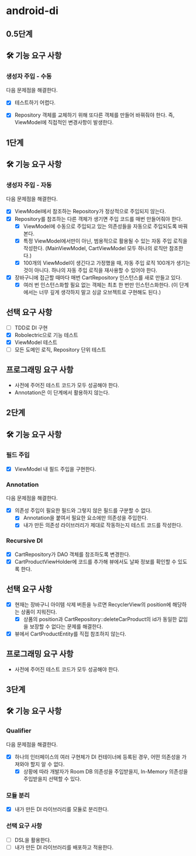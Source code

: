 # android-di

## 0.5단계
## 🛠️ 기능 요구 사항
### 생성자 주입 - 수동
다음 문제점을 해결한다.
- [x] 테스트하기 어렵다.
- [x] Repository 객체를 교체하기 위해 또다른 객체를 만들어 바꿔줘야 한다. 즉, ViewModel에 직접적인 변경사항이 발생한다.


## 1단계
## 🛠️ 기능 요구 사항
### 생성자 주입 - 자동
다음 문제점을 해결한다.
- [x] ViewModel에서 참조하는 Repository가 정상적으로 주입되지 않는다.
- [x] Repository를 참조하는 다른 객체가 생기면 주입 코드를 매번 만들어줘야 한다.
  - [x] ViewModel에 수동으로 주입되고 있는 의존성들을 자동으로 주입되도록 바꿔본다.
  - [x] 특정 ViewModel에서만이 아닌, 범용적으로 활용될 수 있는 자동 주입 로직을 작성한다. (MainViewModel, CartViewModel 모두 하나의 로직만 참조한다.)
  - [x] 100개의 ViewModel이 생긴다고 가정했을 때, 자동 주입 로직 100개가 생기는 것이 아니다. 하나의 자동 주입 로직을 재사용할 수 있어야 한다.
- [x] 장바구니에 접근할 때마다 매번 CartRepository 인스턴스를 새로 만들고 있다.
  - [x] 여러 번 인스턴스화할 필요 없는 객체는 최초 한 번만 인스턴스화한다. (이 단계에서는 너무 깊게 생각하지 말고 싱글 오브젝트로 구현해도 된다.)

## 선택 요구 사항
- [ ] TDD로 DI 구현
- [x] Robolectric으로 기능 테스트
- [x] ViewModel 테스트
- [ ] 모든 도메인 로직, Repository 단위 테스트

## 프로그래밍 요구 사항
- 사전에 주어진 테스트 코드가 모두 성공해야 한다.
- Annotation은 이 단계에서 활용하지 않는다.

## 2단계
## 🛠️ 기능 요구 사항
### 필드 주입
- [x] ViewModel 내 필드 주입을 구현한다.

### Annotation
다음 문제점을 해결한다.
- [x] 의존성 주입이 필요한 필드와 그렇지 않은 필드를 구분할 수 없다.
  - [x] Annotation을 붙여서 필요한 요소에만 의존성을 주입한다.
  - [x] 내가 만든 의존성 라이브러리가 제대로 작동하는지 테스트 코드를 작성한다.

### Recursive DI
- [x] CartRepository가 DAO 객체를 참조하도록 변경한다.
- [x] CartProductViewHolder에 코드를 추가해 뷰에서도 날짜 정보를 확인할 수 있도록 한다.

## 선택 요구 사항
- [x] 현재는 장바구니 아이템 삭제 버튼을 누르면 RecyclerView의 position에 해당하는 상품이 지워진다.
  - [x] 상품의 position과 CartRepository::deleteCarProduct의 id가 동일한 값임을 보장할 수 없다는 문제를 해결한다.
- [x] 뷰에서 CartProductEntity를 직접 참조하지 않는다.

## 프로그래밍 요구 사항
- 사전에 주어진 테스트 코드가 모두 성공해야 한다.

## 3단계
## 🛠️ 기능 요구 사항
### Qualifier
다음 문제점을 해결한다.
- [x] 하나의 인터페이스의 여러 구현체가 DI 컨테이너에 등록된 경우, 어떤 의존성을 가져와야 할지 알 수 없다.
  - [x] 상황에 따라 개발자가 Room DB 의존성을 주입받을지, In-Memory 의존성을 주입받을지 선택할 수 있다.

### 모듈 분리
- [x] 내가 만든 DI 라이브러리를 모듈로 분리한다.

### 선택 요구 사항
- [ ] DSL을 활용한다.
- [ ] 내가 만든 DI 라이브러리를 배포하고 적용한다.
